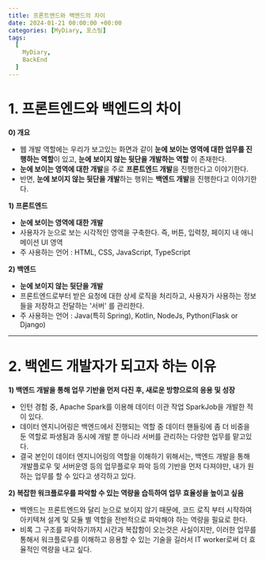 ```yaml
---
title: 프론트엔드와 백엔드의 차이
date: 2024-01-21 00:00:00 +00:00
categories: [MyDiary, 포스팅]
tags:
  [
    MyDiary,
    BackEnd
  ]
---
```


# 1. 프론트엔드와 백엔드의 차이

**0) 개요**
- 웹 개발 역할에는 우리가 보고있는 화면과 같이 **눈에 보이는 영역에 대한 업무를 진행하는 역할**이 있고, **눈에 보이지 않는 뒷단을 개발하는 역할** 이 존재한다.
- **눈에 보이는 영역에 대한 개발**을 주로 **프론트엔드 개발**을 진행한다고 이야기한다.
- 반면, **눈에 보이지 않는 뒷단을 개발**하는 행위는 **백엔드 개발**을 진행한다고 이야기한다.  

**1) 프론트엔드**
- **눈에 보이는 영역에 대한 개발**
- 사용자가 눈으로 보는 시각적인 영역을 구축한다. 즉, 버튼, 입력창, 페이지 내 애니메이션 UI 영역
- 주 사용하는 언어 : HTML, CSS, JavaScript, TypeScript


**2) 백엔드**
- **눈에 보이지 않는 뒷단을 개발**
- 프론트엔드로부터 받은 요청에 대한 상세 로직을 처리하고, 사용자가 사용하는 정보들을 저장하고 전달하는 '서버' 를 관리한다.
- 주 사용하는 언어 : Java(특히 Spring), Kotlin, NodeJs, Python(Flask or Django)

---


# 2. 백엔드 개발자가 되고자 하는 이유


**1) 백엔드 개발을 통해 업무 기반을 먼저 다진 후, 새로운 방향으로의 응용 및 성장**
- 인턴 경험 중, Apache Spark를 이용해 데이터 이관 작업 SparkJob을 개발한 적이 있다.
- 데이터 엔지니어링은 백엔드에서 진행되는 역할 중 데이터 핸들링에 좀 더 비중을 둔 역할로 파생됨과 동시에 개발 뿐 아니라 서버를 관리하는 다양한 업무를 맡고있다. 
- 결국 본인이 데이터 엔지니어링의 역할을 이해하기 위해서는, 백엔드 개발을 통해 개발플로우 및 서버운영 등의 업무플로우 파악 등의 기반을 먼저 다져야만, 내가 원하는 업무를 할 수 있다고 생각하고 있다.   

**2) 복잡한 워크플로우를 파악할 수 있는 역량을 습득하여 업무 효율성을 높이고 싶음**
- 백엔드는 프론트엔드와 달리 눈으로 보이지 않기 때문에, 코드 로직 부터 시작하여 아키텍쳐 설계 및 모듈 별 역할을 전반적으로 파악해야 하는 역량을 필요로 한다.
- 비록 그 구조를 파악하기까지 시간과 복잡함이 오는것은 사실이지만, 이러한 업무를 통해서 워크플로우를 이해하고 응용할 수 있는 기술을 길러서 IT worker로써 더 효율적인 역량을 내고 싶다.